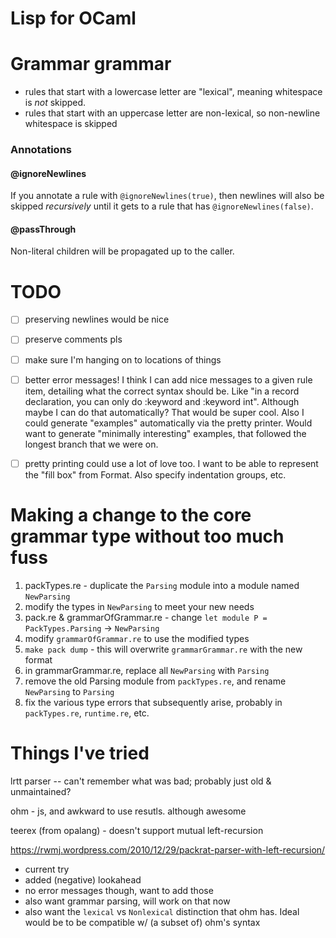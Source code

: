 
# Lisp for OCaml




# Grammar grammar


- rules that start with a lowercase letter are "lexical", meaning whitespace is *not* skipped.
- rules that start with an uppercase letter are non-lexical, so non-newline whitespace is skipped

### Annotations

#### @ignoreNewlines

If you annotate a rule with `@ignoreNewlines(true)`, then newlines will also be skipped *recursively* until it gets to a rule that has `@ignoreNewlines(false)`.

#### @passThrough

Non-literal children will be propagated up to the caller.

# TODO

- [ ] preserving newlines would be nice
- [ ] preserve comments pls
- [ ] make sure I'm hanging on to locations of things
- [ ] better error messages! I think I can add nice messages to a given rule item, detailing what the correct syntax should be. Like "in a record declaration, you can only do :keyword and :keyword int". Although maybe I can do that automatically? That would be super cool. Also I could generate "examples" automatically via the pretty printer. Would want to generate "minimally interesting" examples, that followed the longest branch that we were on.
- [ ] pretty printing could use a lot of love too. I want to be able to represent the "fill box" from Format. Also specify indentation groups, etc.


# Making a change to the core grammar type without too much fuss

1. packTypes.re - duplicate the `Parsing` module into a module named `NewParsing`
2. modify the types in `NewParsing` to meet your new needs
3. pack.re & grammarOfGrammar.re - change `let module P = PackTypes.Parsing` -> `NewParsing`
4. modify `grammarOfGrammar.re` to use the modified types
5. `make pack dump` - this will overwrite `grammarGrammar.re` with the new
  format
6. in grammarGrammar.re, replace all `NewParsing` with `Parsing`
7. remove the old Parsing module from `packTypes.re`, and rename `NewParsing`
   to `Parsing`
8. fix the various type errors that subsequently arise, probably in
   `packTypes.re`, `runtime.re`, etc.

# Things I've tried

lrtt parser -- can't remember what was bad; probably just old & unmaintained?

ohm - js, and awkward to use resutls. although awesome

teerex (from opalang) - doesn't support mutual left-recursion

https://rwmj.wordpress.com/2010/12/29/packrat-parser-with-left-recursion/
- current try
- added (negative) lookahead
- no error messages though, want to add those
- also want grammar parsing, will work on that now
- also want the `lexical` vs `Nonlexical` distinction that ohm has. Ideal
  would be to be compatible w/ (a subset of) ohm's syntax



